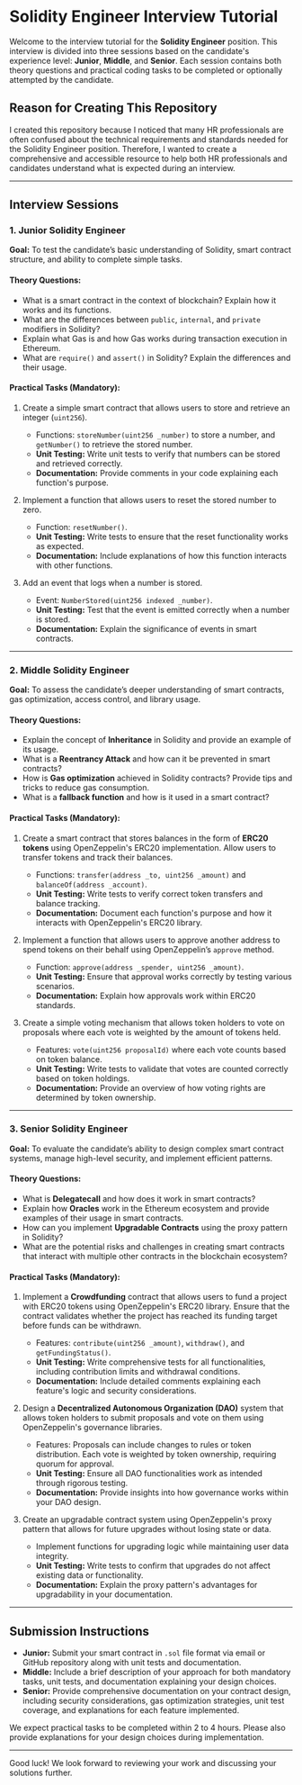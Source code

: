 # Solidity Engineer Interview Tutorial

Welcome to the interview tutorial for the **Solidity Engineer** position. This interview is divided into three sessions based on the candidate's experience level: **Junior**, **Middle**, and **Senior**. Each session contains both theory questions and practical coding tasks to be completed or optionally attempted by the candidate.

## Reason for Creating This Repository

I created this repository because I noticed that many HR professionals are often confused about the technical requirements and standards needed for the Solidity Engineer position. Therefore, I wanted to create a comprehensive and accessible resource to help both HR professionals and candidates understand what is expected during an interview.

---

## Interview Sessions

### 1. **Junior Solidity Engineer**

**Goal:** To test the candidate’s basic understanding of Solidity, smart contract structure, and ability to complete simple tasks.

#### Theory Questions:
- What is a smart contract in the context of blockchain? Explain how it works and its functions.
- What are the differences between `public`, `internal`, and `private` modifiers in Solidity?
- Explain what Gas is and how Gas works during transaction execution in Ethereum.
- What are `require()` and `assert()` in Solidity? Explain the differences and their usage.

#### Practical Tasks (Mandatory):
1. Create a simple smart contract that allows users to store and retrieve an integer (`uint256`).
   - Functions: `storeNumber(uint256 _number)` to store a number, and `getNumber()` to retrieve the stored number.
   - **Unit Testing:** Write unit tests to verify that numbers can be stored and retrieved correctly.
   - **Documentation:** Provide comments in your code explaining each function's purpose.

2. Implement a function that allows users to reset the stored number to zero.
   - Function: `resetNumber()`.
   - **Unit Testing:** Write tests to ensure that the reset functionality works as expected.
   - **Documentation:** Include explanations of how this function interacts with other functions.

3. Add an event that logs when a number is stored.
   - Event: `NumberStored(uint256 indexed _number)`.
   - **Unit Testing:** Test that the event is emitted correctly when a number is stored.
   - **Documentation:** Explain the significance of events in smart contracts.

---

### 2. **Middle Solidity Engineer**

**Goal:** To assess the candidate’s deeper understanding of smart contracts, gas optimization, access control, and library usage.

#### Theory Questions:
- Explain the concept of **Inheritance** in Solidity and provide an example of its usage.
- What is a **Reentrancy Attack** and how can it be prevented in smart contracts?
- How is **Gas optimization** achieved in Solidity contracts? Provide tips and tricks to reduce gas consumption.
- What is a **fallback function** and how is it used in a smart contract?

#### Practical Tasks (Mandatory):
1. Create a smart contract that stores balances in the form of **ERC20 tokens** using OpenZeppelin's ERC20 implementation. Allow users to transfer tokens and track their balances.
   - Functions: `transfer(address _to, uint256 _amount)` and `balanceOf(address _account)`.
   - **Unit Testing:** Write tests to verify correct token transfers and balance tracking.
   - **Documentation:** Document each function's purpose and how it interacts with OpenZeppelin's ERC20 library.

2. Implement a function that allows users to approve another address to spend tokens on their behalf using OpenZeppelin’s `approve` method.
   - Function: `approve(address _spender, uint256 _amount)`.
   - **Unit Testing:** Ensure that approval works correctly by testing various scenarios.
   - **Documentation:** Explain how approvals work within ERC20 standards.

3. Create a simple voting mechanism that allows token holders to vote on proposals where each vote is weighted by the amount of tokens held.
   - Features: `vote(uint256 proposalId)` where each vote counts based on token balance.
   - **Unit Testing:** Write tests to validate that votes are counted correctly based on token holdings.
   - **Documentation:** Provide an overview of how voting rights are determined by token ownership.

---

### 3. **Senior Solidity Engineer**

**Goal:** To evaluate the candidate’s ability to design complex smart contract systems, manage high-level security, and implement efficient patterns.

#### Theory Questions:
- What is **Delegatecall** and how does it work in smart contracts?
- Explain how **Oracles** work in the Ethereum ecosystem and provide examples of their usage in smart contracts.
- How can you implement **Upgradable Contracts** using the proxy pattern in Solidity?
- What are the potential risks and challenges in creating smart contracts that interact with multiple other contracts in the blockchain ecosystem?

#### Practical Tasks (Mandatory):
1. Implement a **Crowdfunding** contract that allows users to fund a project with ERC20 tokens using OpenZeppelin's ERC20 library. Ensure that the contract validates whether the project has reached its funding target before funds can be withdrawn.
   - Features: `contribute(uint256 _amount)`, `withdraw()`, and `getFundingStatus()`.
   - **Unit Testing:** Write comprehensive tests for all functionalities, including contribution limits and withdrawal conditions.
   - **Documentation:** Include detailed comments explaining each feature's logic and security considerations.

2. Design a **Decentralized Autonomous Organization (DAO)** system that allows token holders to submit proposals and vote on them using OpenZeppelin's governance libraries.
   - Features: Proposals can include changes to rules or token distribution. Each vote is weighted by token ownership, requiring quorum for approval.
   - **Unit Testing:** Ensure all DAO functionalities work as intended through rigorous testing.
   - **Documentation:** Provide insights into how governance works within your DAO design.

3. Create an upgradable contract system using OpenZeppelin's proxy pattern that allows for future upgrades without losing state or data.
   - Implement functions for upgrading logic while maintaining user data integrity.
   - **Unit Testing:** Write tests to confirm that upgrades do not affect existing data or functionality.
   - **Documentation:** Explain the proxy pattern's advantages for upgradability in your documentation.

---

## Submission Instructions

- **Junior:** Submit your smart contract in `.sol` file format via email or GitHub repository along with unit tests and documentation.
- **Middle:** Include a brief description of your approach for both mandatory tasks, unit tests, and documentation explaining your design choices.
- **Senior:** Provide comprehensive documentation on your contract design, including security considerations, gas optimization strategies, unit test coverage, and explanations for each feature implemented.

We expect practical tasks to be completed within 2 to 4 hours. Please also provide explanations for your design choices during implementation.

---

Good luck! We look forward to reviewing your work and discussing your solutions further.